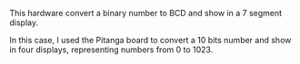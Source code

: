 This hardware convert a binary number to BCD and show in a 7 segment display.

In this case, I used the Pitanga board to convert a 10 bits number and show in four displays, representing numbers from 0 to 1023.